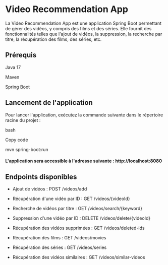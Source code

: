 # Video Recommendation App
La Video Recommendation App est une application Spring Boot permettant de gérer des vidéos, y compris des films et des séries. Elle fournit des fonctionnalités telles que l'ajout de vidéos, la suppression, la recherche par titre, la récupération des films, des séries, etc.

## Prérequis
Java 17

Maven

Spring Boot
## Lancement de l'application
Pour lancer l'application, exécutez la commande suivante dans le répertoire racine du projet :

bash

Copy code

mvn spring-boot:run

#### L'application sera accessible à l'adresse suivante : http://localhost:8080

## Endpoints disponibles
* Ajout de vidéos : POST /videos/add

* Récupération d'une vidéo par ID : GET /videos/{videoId}

* Recherche de vidéos par titre : GET /videos/search/{keyword}

* Suppression d'une vidéo par ID : DELETE /videos/delete/{videoId}

* Récupération des vidéos supprimées : GET /videos/deleted-ids

* Récupération des films : GET /videos/movies

* Récupération des séries : GET /videos/series

* Récupération des vidéos similaires : GET /videos/similar-videos